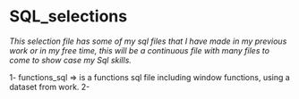 # SQL_selections
*This selection file has some of my sql files that I have made in my previous work or in my free time, 
this will be a continuous file with many files to come to show case my Sql skills.*

1- functions_sql => is a functions sql file including window functions, using a dataset from work.
2- 
